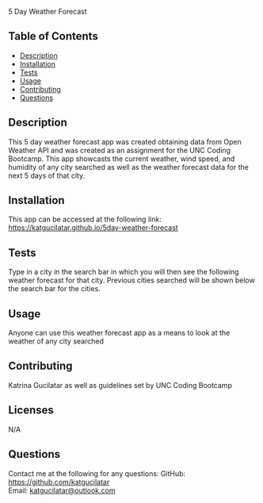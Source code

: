 
5 Day Weather Forecast
    
## Table of Contents
* [Description](#description)
* [Installation](#installation)
* [Tests](#tests)
* [Usage](#usage)
* [Contributing](#contributing)
* [Questions](#questions)

## Description
This 5 day weather forecast app was created obtaining data from Open Weather API and was created as an assignment for the UNC Coding Bootcamp. This app showcasts the current weather, wind speed, and humidity of any city searched as well as the weather forecast data for the next 5 days of that city.

## Installation
This app can be accessed at the following link: https://katgucilatar.github.io/5day-weather-forecast

## Tests
Type in a city in the search bar in which you will then see the following weather forecast for that city. Previous cities searched will be shown below the search bar for the cities.

## Usage
Anyone can use this weather forecast app as a means to look at the weather of any city searched

## Contributing
Katrina Gucilatar as well as guidelines set by UNC Coding Bootcamp

## Licenses
N/A

## Questions
Contact me at the following for any questions: 
GitHub: https://github.com/katgucilatar  
Email: katgucilatar@outlook.com